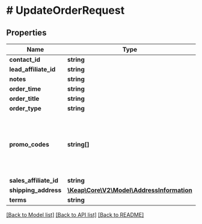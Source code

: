 # # UpdateOrderRequest

## Properties

Name | Type | Description | Notes
------------ | ------------- | ------------- | -------------
**contact_id** | **string** |  | [optional]
**lead_affiliate_id** | **string** |  | [optional]
**notes** | **string** |  | [optional]
**order_time** | **string** |  | [optional]
**order_title** | **string** |  | [optional]
**order_type** | **string** |  | [optional]
**promo_codes** | **string[]** | Uses multiple strings as promo codes. The corresponding discount will be applied to the order. | [optional]
**sales_affiliate_id** | **string** |  | [optional]
**shipping_address** | [**\Keap\Core\V2\Model\AddressInformation**](AddressInformation.md) |  | [optional]
**terms** | **string** |  | [optional]

[[Back to Model list]](../../README.md#models) [[Back to API list]](../../README.md#endpoints) [[Back to README]](../../README.md)
